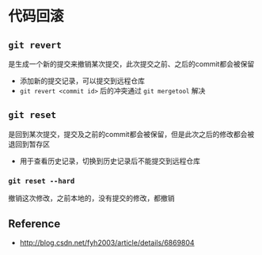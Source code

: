 # 代码回滚

## `git revert`

是生成一个新的提交来撤销某次提交，此次提交之前、之后的commit都会被保留

* 添加新的提交记录，可以提交到远程仓库
* `git revert <commit id>` 后的冲突通过 `git mergetool` 解决

## `git reset`

是回到某次提交，提交及之前的commit都会被保留，但是此次之后的修改都会被退回到暂存区

* 用于查看历史记录，切换到历史记录后不能提交到远程仓库

### `git reset --hard`

撤销这次修改，之前本地的，没有提交的修改，都撤销


## Reference

* <http://blog.csdn.net/fyh2003/article/details/6869804>
